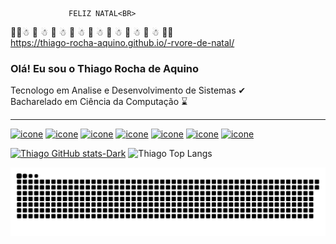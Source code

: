                  FELIZ NATAL<BR>
🎄🎄☃ 🎄 ☃ 🎄 ☃ 🎄 ☃ 🎄 ☃ 🎄 ☃ 🎄 ☃ 🎄 ☃  🎄🎄 <br>
https://thiago-rocha-aquino.github.io/-rvore-de-natal/

### Olá! Eu sou o Thiago Rocha de Aquino   
Tecnologo em Analise e Desenvolvimento de Sistemas ✔ <br>
Bacharelado em Ciência da Computação ⌛<hr>

[![icone](https://img.shields.io/badge/PostgreSQL-316192?style=for-the-badge&logo=postgresql&logoColor=white)](#)
[![icone](https://img.shields.io/badge/Google_Cloud-4285F4?style=for-the-badge&logo=google-cloud&logoColor=white)]()
[![icone](https://img.shields.io/badge/Python-14354C?style=for-the-badge&logo=python&logoColor=white)]()
[![icone](https://img.shields.io/badge/JavaScript-F7DF1E?style=for-the-badge&logo=javascript&logoColor=black)]()
[![icone](https://img.shields.io/badge/HTML5-E34F26?style=for-the-badge&logo=html5&logoColor=white)]()
[![icone](https://img.shields.io/badge/CSS3-1572B6?style=for-the-badge&logo=css3&logoColor=white)]()
[![icone](https://img.shields.io/badge/Node.js-43853D?style=for-the-badge&logo=node.js&logoColor=white
)]()

[![Thiago GitHub stats-Dark](https://github-readme-stats.vercel.app/api?username=thiago-rocha-aquino&show_icons=true&theme=dark#gh-dark-mode-only)](https://github.com/thiago-rocha-aquino/github-readme-stats#gh-dark-mode-only)
![Thiago Top Langs](https://github-readme-stats.vercel.app/api/top-langs/?username=thiago-rocha-aquino&layout=compact)

<picture align="center">
  <source media="(prefers-color-scheme: dark)" srcset="https://raw.githubusercontent.com/thiago-rocha-aquino/thiago-rocha-aquino/output/github-contribution-grid-snake-dark.svg">
  <source media="(prefers-color-scheme: light)" srcset="https://raw.githubusercontent.com/thiago-rocha-aquino/thiago-rocha-aquino/output/github-contribution-grid-snake-dark.svg">
  <img align="center" alt="github contribution grid snake animation" src="https://raw.githubusercontent.com/thiago-rocha-aquino/thiago-rocha-aquino/output/github-contribution-grid-snake.svg">
</picture>

